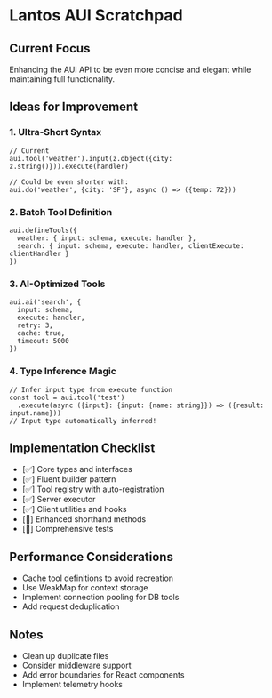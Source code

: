 # Lantos AUI Scratchpad

## Current Focus
Enhancing the AUI API to be even more concise and elegant while maintaining full functionality.

## Ideas for Improvement

### 1. Ultra-Short Syntax
```tsx
// Current
aui.tool('weather').input(z.object({city: z.string()})).execute(handler)

// Could be even shorter with:
aui.do('weather', {city: 'SF'}, async () => ({temp: 72}))
```

### 2. Batch Tool Definition
```tsx
aui.defineTools({
  weather: { input: schema, execute: handler },
  search: { input: schema, execute: handler, clientExecute: clientHandler }
})
```

### 3. AI-Optimized Tools
```tsx
aui.ai('search', {
  input: schema,
  execute: handler,
  retry: 3,
  cache: true,
  timeout: 5000
})
```

### 4. Type Inference Magic
```tsx
// Infer input type from execute function
const tool = aui.tool('test')
  .execute(async ({input}: {input: {name: string}}) => ({result: input.name}))
// Input type automatically inferred!
```

## Implementation Checklist
- [✅] Core types and interfaces
- [✅] Fluent builder pattern
- [✅] Tool registry with auto-registration
- [✅] Server executor
- [✅] Client utilities and hooks
- [🔄] Enhanced shorthand methods
- [🔄] Comprehensive tests

## Performance Considerations
- Cache tool definitions to avoid recreation
- Use WeakMap for context storage
- Implement connection pooling for DB tools
- Add request deduplication

## Notes
- Clean up duplicate files
- Consider middleware support
- Add error boundaries for React components
- Implement telemetry hooks